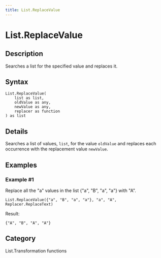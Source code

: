 ```yaml
---
title: List.ReplaceValue
---
```


# List.ReplaceValue


## Description

Searches a list for the specified value and replaces it.


## Syntax

```powerquery
List.ReplaceValue(
    list as list,
    oldValue as any,
    newValue as any,
    replacer as function
) as list
```


## Details

Searches a list of values, <code>list</code>, for the value <code>oldValue</code> and replaces each occurrence with the replacement value <code>newValue</code>.


## Examples

### Example #1 
Replace all the &#34;a&#34; values in the list \{&#34;a&#34;, &#34;B&#34;, &#34;a&#34;, &#34;a&#34;} with &#34;A&#34;.
```powerquery
List.ReplaceValue({"a", "B", "a", "a"}, "a", "A", Replacer.ReplaceText)
```

Result: 
```powerquery
{"A", "B", "A", "A"}
```




## Category
List.Transformation functions
